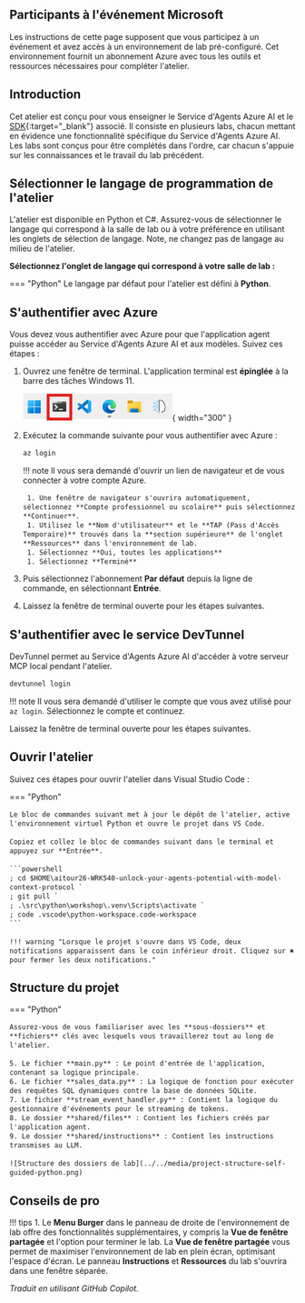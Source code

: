 ## Participants à l'événement Microsoft

Les instructions de cette page supposent que vous participez à un événement et avez accès à un environnement de lab pré-configuré. Cet environnement fournit un abonnement Azure avec tous les outils et ressources nécessaires pour compléter l'atelier.

## Introduction

Cet atelier est conçu pour vous enseigner le Service d'Agents Azure AI et le [SDK](https://learn.microsoft.com/python/api/overview/azure/ai-projects-readme?context=%2Fazure%2Fai-services%2Fagents%2Fcontext%2Fcontext){:target="_blank"} associé. Il consiste en plusieurs labs, chacun mettant en évidence une fonctionnalité spécifique du Service d'Agents Azure AI. Les labs sont conçus pour être complétés dans l'ordre, car chacun s'appuie sur les connaissances et le travail du lab précédent.

## Sélectionner le langage de programmation de l'atelier

L'atelier est disponible en Python et C#. Assurez-vous de sélectionner le langage qui correspond à la salle de lab ou à votre préférence en utilisant les onglets de sélection de langage. Note, ne changez pas de langage au milieu de l'atelier.

**Sélectionnez l'onglet de langage qui correspond à votre salle de lab :**

=== "Python"
    Le langage par défaut pour l'atelier est défini à **Python**.

## S'authentifier avec Azure

Vous devez vous authentifier avec Azure pour que l'application agent puisse accéder au Service d'Agents Azure AI et aux modèles. Suivez ces étapes :

1. Ouvrez une fenêtre de terminal. L'application terminal est **épinglée** à la barre des tâches Windows 11.

    ![Ouvrir la fenêtre de terminal](../../media/windows-taskbar.png){ width="300" }

2. Exécutez la commande suivante pour vous authentifier avec Azure :

    ```powershell
    az login
    ```

    !!! note
        Il vous sera demandé d'ouvrir un lien de navigateur et de vous connecter à votre compte Azure.

        1. Une fenêtre de navigateur s'ouvrira automatiquement, sélectionnez **Compte professionnel ou scolaire** puis sélectionnez **Continuer**.
        1. Utilisez le **Nom d'utilisateur** et le **TAP (Pass d'Accès Temporaire)** trouvés dans la **section supérieure** de l'onglet **Ressources** dans l'environnement de lab.
        1. Sélectionnez **Oui, toutes les applications**
        1. Sélectionnez **Terminé**

3. Puis sélectionnez l'abonnement **Par défaut** depuis la ligne de commande, en sélectionnant **Entrée**.

4. Laissez la fenêtre de terminal ouverte pour les étapes suivantes.

## S'authentifier avec le service DevTunnel

DevTunnel permet au Service d'Agents Azure AI d'accéder à votre serveur MCP local pendant l'atelier.

```powershell
devtunnel login
```

!!! note
    Il vous sera demandé d'utiliser le compte que vous avez utilisé pour `az login`. Sélectionnez le compte et continuez.

Laissez la fenêtre de terminal ouverte pour les étapes suivantes.

## Ouvrir l'atelier

Suivez ces étapes pour ouvrir l'atelier dans Visual Studio Code :

=== "Python"

    Le bloc de commandes suivant met à jour le dépôt de l'atelier, active l'environnement virtuel Python et ouvre le projet dans VS Code.

    Copiez et collez le bloc de commandes suivant dans le terminal et appuyez sur **Entrée**.

    ```powershell
    ; cd $HOME\aitour26-WRK540-unlock-your-agents-potential-with-model-context-protocol `
    ; git pull `
    ; .\src\python\workshop\.venv\Scripts\activate `
    ; code .vscode\python-workspace.code-workspace
    ```

    !!! warning "Lorsque le projet s'ouvre dans VS Code, deux notifications apparaissent dans le coin inférieur droit. Cliquez sur ✖ pour fermer les deux notifications."

## Structure du projet

=== "Python"

    Assurez-vous de vous familiariser avec les **sous-dossiers** et **fichiers** clés avec lesquels vous travaillerez tout au long de l'atelier.

    5. Le fichier **main.py** : Le point d'entrée de l'application, contenant sa logique principale.
    6. Le fichier **sales_data.py** : La logique de fonction pour exécuter des requêtes SQL dynamiques contre la base de données SQLite.
    7. Le fichier **stream_event_handler.py** : Contient la logique du gestionnaire d'événements pour le streaming de tokens.
    8. Le dossier **shared/files** : Contient les fichiers créés par l'application agent.
    9. Le dossier **shared/instructions** : Contient les instructions transmises au LLM.

    ![Structure des dossiers de lab](../../media/project-structure-self-guided-python.png)

## Conseils de pro

!!! tips
    1. Le **Menu Burger** dans le panneau de droite de l'environnement de lab offre des fonctionnalités supplémentaires, y compris la **Vue de fenêtre partagée** et l'option pour terminer le lab. La **Vue de fenêtre partagée** vous permet de maximiser l'environnement de lab en plein écran, optimisant l'espace d'écran. Le panneau **Instructions** et **Ressources** du lab s'ouvrira dans une fenêtre séparée.

*Traduit en utilisant GitHub Copilot.*
